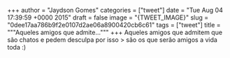 
+++
author = "Jaydson Gomes"
categories = ["tweet"]
date = "Tue Aug 04 17:39:59 +0000 2015"
draft = false
image = "{TWEET_IMAGE}"
slug = "0dee17aa786b9f2e0107d2ae06a8900420cb6c61"
tags = ["tweet"]
title = """Aqueles amigos que admite..."""
+++
Aqueles amigos que admitem que são chatos e pedem desculpa por isso &gt; são os que serão amigos a vida toda :)
